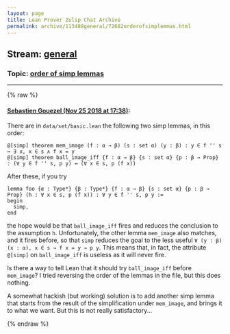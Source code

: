 ```yaml
---
layout: page
title: Lean Prover Zulip Chat Archive 
permalink: archive/113488general/72682orderofsimplemmas.html
---
```


## Stream: [general](index.html)
### Topic: [order of simp lemmas](72682orderofsimplemmas.html)

---


{% raw %}
#### [ Sebastien Gouezel (Nov 25 2018 at 17:38)](https://leanprover.zulipchat.com/#narrow/stream/113488-general/topic/order%20of%20simp%20lemmas/near/148324441):
There are in `data/set/basic.lean` the following two simp lemmas, in this order:
```lean
@[simp] theorem mem_image (f : α → β) (s : set α) (y : β) : y ∈ f '' s ↔ ∃ x, x ∈ s ∧ f x = y
@[simp] theorem ball_image_iff {f : α → β} {s : set α} {p : β → Prop} : (∀ y ∈ f '' s, p y) ↔ (∀ x ∈ s, p (f x))
```
After these, if you try
```lean
lemma foo {α : Type*} {β : Type*} {f : α → β} {s : set α} {p : β → Prop} (h : ∀ x ∈ s, p (f x)) : ∀ y ∈ f '' s, p y :=
begin
  simp,
end
```
the hope would be that `ball_image_iff` fires and reduces the conclusion to the assumption `h`. Unfortunately, the other lemma `mem_image` also matches, and it fires before, so that `simp` reduces the goal to the less useful `∀ (y : β) (x : α), x ∈ s → f x = y → p y`. This means that, in fact, the attribute `@[simp]` on `ball_image_iff` is useless as it will never fire.

Is there a way to tell Lean that it should try `ball_image_iff` before `mem_image`? I tried reversing the order of the lemmas in the file, but this does nothing. 

A somewhat hackish (but working) solution is to add another simp lemma that starts from the result of the simplification under `mem_image`, and brings it to what we want. But this is not really satisfactory...


{% endraw %}
